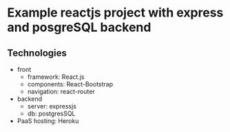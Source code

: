 # Example reactjs project with express and posgreSQL backend

## Technologies
- front
    - framework: React.js
    - components: React-Bootstrap
    - navigation: react-router
- backend
    - server: expressjs
    - db: postgresSQL
- PaaS hosting: Heroku
